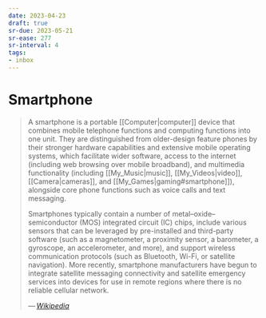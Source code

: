 ```yaml
---
date: 2023-04-23
draft: true
sr-due: 2023-05-21
sr-ease: 277
sr-interval: 4
tags:
- inbox
---
```


# Smartphone

> A smartphone is a portable [[Computer|computer]] device that combines mobile
> telephone functions and computing functions into one unit. They are
> distinguished from older-design feature phones by their stronger hardware
> capabilities and extensive mobile operating systems, which facilitate wider
> software, access to the internet (including web browsing over mobile
> broadband), and multimedia functionality (including [[My_Music|music]],
> [[My_Videos|video]], [[Camera|cameras]], and [[My_Games|gaming#smartphone]]),
> alongside core phone functions such as voice calls and text messaging.
>
> Smartphones typically contain a number of metal–oxide–semiconductor (MOS)
> integrated circuit (IC) chips, include various sensors that can be leveraged
> by pre-installed and third-party software (such as a magnetometer, a proximity
> sensor, a barometer, a gyroscope, an accelerometer, and more), and support
> wireless communication protocols (such as Bluetooth, Wi-Fi, or satellite
> navigation). More recently, smartphone manufacturers have begun to integrate
> satellite messaging connectivity and satellite emergency services into devices
> for use in remote regions where there is no reliable cellular network.
>
> — <cite>[Wikipedia](https://en.wikipedia.org/wiki/Smartphone)</cite>
